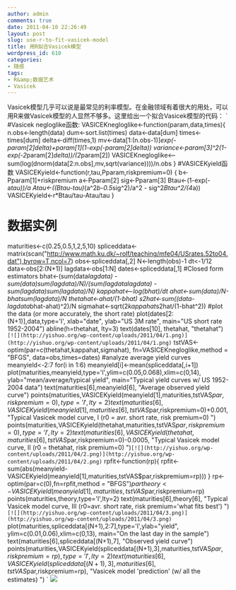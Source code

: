 ```yaml
---
author: admin
comments: true
date: 2011-04-10 22:26:49
layout: post
slug: use-r-to-fit-vasicek-model
title: 用R拟合Vasicek模型
wordpress_id: 610
categories:
- 随感
tags:
- R&amp;数据艺术
- Vasicek
---
```


Vasicek模型几乎可以说是最常见的利率模型。在金融领域有着很大的用处，可以用R来做Vasicek模型的人显然不够多。这里给出一个拟合Vasicek模型的代码：
`
#Vasicek negloglike函数:
VASICEKnegloglike<-function(param,data,times){ n.obs<-length(data)
  dum<-sort.list(times)
  data<-data[dum]
  times<-times[dum]
  delta<-diff(times,1)
  mv<-data[1:(n.obs-1)]*exp(-param[2]*delta)+param[1]*(1-exp(-param[2]*delta))
  variance<-param[3]^2*(1-exp(-2*param[2]*delta))/(2*param[2])
  VASICEKnegloglike<--sum(log(dnorm(data[2:n.obs],mv,sqrt(variance))))/n.obs
  }
#VASICEKyield函数
VASICEKyield<-function(r,tau,Pparam,riskpremium=0)
{ b<-Pparam[1]+riskpremium
  a<-Pparam[2]
  sig<-Pparam[3]
  Btau<-(1-exp(-a*tau))/a
  Atau<-((Btau-tau)*(a^2*b-0.5*sig^2)/a^2 - sig^2*Btau^2/(4*a))
  VASICEKyield<-r*Btau/tau-Atau/tau
}
# 数据实例
maturities<-c(0.25,0.5,1,2,5,10)
spliceddata<-matrix(scan("http://www.math.ku.dk/~rolf/teaching/mfe04/USrates.52to04.dat"),byrow=T,ncol=7)
obs<-spliceddata[,2]
N<-length(obs)-1
dt<-1/12
data<-obs[2:(N+1)]
lagdata<-obs[1:N]
dates<-spliceddata[,1]
#Closed form estimators
bhat<-(sum(data*lagdata) - sum(data)*sum(lagdata)/N)/(sum(lagdata*lagdata) - sum(lagdata)*sum(lagdata)/N)
kappahat<--log(bhat)/dt
ahat<-sum(data)/N-bhat*sum(lagdata)/N
thetahat<-ahat/(1-bhat)
s2hat<-sum((data-lagdata*bhat-ahat)^2)/N
sigmahat<-sqrt(2*kappahat*s2hat/(1-bhat^2))
#plot the data (or more accurately, the short rate)
plot(dates[2:(N+1)],data,type='l', xlab="date", ylab="US 3M rate", main="US short rate 1952-2004")
abline(h=thetahat, lty=3)
text(dates[10], thetahat, "thetahat")
`
[![](http://yishuo.org/wp-content/uploads/2011/04/1.png)](http://yishuo.org/wp-content/uploads/2011/04/1.png)
`
tstVAS<-optim(par=c(thetahat,kappahat,sigmahat),
              fn=VASICEKnegloglike,method = "BFGS", data=obs,times=dates)
#analyze average yield curves
meanyield<-2:7
for(i in 1:6) meanyield[i]<-mean(spliceddata[,i+1])
plot(maturities,meanyield,type='l',ylim=c(0.05,0.068),xlim=c(0,14),
     ylab="mean/average/typical yield",
	 main="Typical yield curves w/ US  1952-2004 data")
text(maturities[6],meanyield[6], "Average observed yield curve")
points(maturities,VASICEKyield(meanyield[1],maturities,tstVAS$par,riskpremium=0),type='l',lty=2)
text(maturities[6],VASICEKyield(meanyield[1],maturities[6],tstVAS$par,riskpremium=0)+0.001,
                       "Typical Vasicek model curve, I (r0 = avr. short rate, risk premium=0) ")
points(maturities,VASICEKyield(thetahat,maturities,tstVAS$par,riskpremium=0),type='l',lty=2)
text(maturities[6],VASICEKyield(thetahat,maturities[6],tstVAS$par,riskpremium=0)-0.0005,
     "Typical Vasicek model curve, II (r0 = thetahat, risk premium=0) ")`
[![](http://yishuo.org/wp-content/uploads/2011/04/2.png)](http://yishuo.org/wp-content/uploads/2011/04/2.png)
`
rpfit<-function(rp){
rpfit<-sum(abs(meanyield-VASICEKyield(meanyield[1],maturities,tstVAS$par,riskpremium=rp)))
}
rp<-optim(par=c(0),fn=rpfit,method = "BFGS")$par
theory<-VASICEKyield(meanyield[1],maturities,tstVAS$par,riskpremium=rp)
points(maturities,theory,type='l',lty=2)
text(maturities[6],theory[6],
        "Typical Vasicek model curve, III (r0=avr. short rate, risk premium='what fits best') ")
`
[![](http://yishuo.org/wp-content/uploads/2011/04/3.png)](http://yishuo.org/wp-content/uploads/2011/04/3.png)
`
plot(maturities,spliceddata[(N+1),2:7],type='l',ylab="yield",
             ylim=c(0.01,0.06),xlim=c(0,13), main="On the last day in the sample")
text(maturities[6],spliceddata[(N+1),7], "Observed yield curve")
points(maturities,VASICEKyield(spliceddata[(N+1),3],maturities,tstVAS$par,riskpremium=rp),type='l',lty=2)
text(maturities[6],VASICEKyield(spliceddata[(N+1),3],maturities[6],tstVAS$par,riskpremium=rp),
"Vasicek model 'prediction' (w/ all the estimates) ")
`
[![](http://yishuo.org/wp-content/uploads/2011/04/4.png)](http://yishuo.org/wp-content/uploads/2011/04/4.png)


